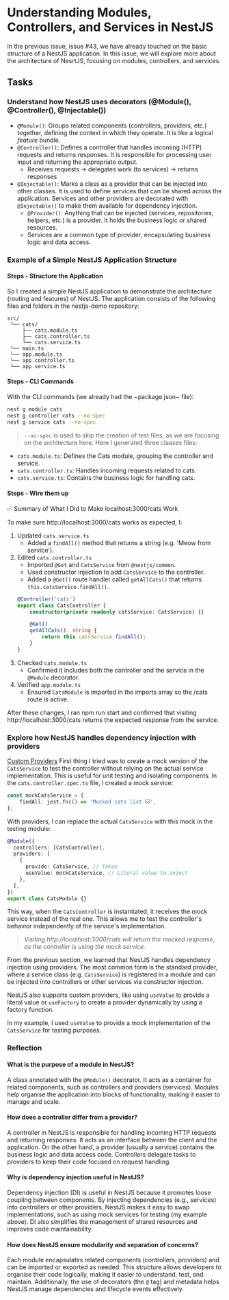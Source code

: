 # Understanding Modules, Controllers, and Services in NestJS
In the previous issue, issue #43, we have already touched on the basic structure of a NestJS application. In this issue, we will explore more about the architecture of NesrtJS, focusing on modules, controllers, and services.

## Tasks
### Understand how NestJS uses decorators (@Module(), @Controller(), @Injectable())
- `@Module()`: Groups related components (controllers, providers, etc.) together, defining the context in which they operate. It is like a logical *feature* bundle.
- `@Controller()`: Defines a controller that handles incoming (HTTP) requests and returns responses. It is responsible for processing user input and returning the appropriate output.
    - Receives requests -> delegates work (to services) -> returns responses
- `@Injectable()`: Marks a class as a provider that can be injected into other classes. It is used to define services that can be shared across the application. Services and other providers are decorated with `@Injectable()` to make them available for dependency injection.
    - `@Provider()`: Anything that can be injected (services, repositories, helpers, etc.) is a provider. It holds the business logic or shared resources.
    - Services are a common type of provider, encapsulating business logic and data access.

### Example of a Simple NestJS Application Structure

#### Steps - Structure the Application
So I created a simple NestJS application to demonstrate the architecture (routing and features) of NestJS. The application consists of the following files and folders in the nestjs-demo repository:

```
src/
 └── cats/
     ├── cats.module.ts
     ├── cats.controller.ts
     └── cats.service.ts
 └── main.ts
 └── app.module.ts
 └── app.controller.ts
 └── app.service.ts
```
#### Steps - CLI Commands
With the CLI commands (we already had the ~package.json~ file):
```bash
nest g module cats
nest g controller cats --no-spec
nest g service cats --no-spec
```
> `--no-spec` is used to skip the creation of test files, as we are focusing on the architecture here.
Here I generated three claases files:
- `cats.module.ts`: Defines the Cats module, grouping the controller and service.
- `cats.controller.ts`: Handles incoming requests related to cats.
- `cats.service.ts`: Contains the business logic for handling cats.

#### Steps - Wire them up
✅ Summary of What I Did to Make localhost:3000/cats Work

To make sure http://localhost:3000/cats works as expected, I:
1. Updated `cats.service.ts`
    - Added a `findAll()` method that returns a string (e.g. 'Meow from service').
2. Edited `cats.controller.ts`
    - Imported `@Get` and `CatsService` from `@nestjs/common`.
    - Used constructor injection to add `CatsService` to the controller.
    - Added a `@Get()` route handler called `getAllCats()` that returns `this.catsService.findAll()`.
    ``` typescript
    @Controller('cats')
    export class CatsController {
        constructor(private readonly catsService: CatsService) {}

        @Get()
        getAllCats(): string {
            return this.catsService.findAll();
        }
    }
    ```
3. Checked `cats.module.ts`
   - Confirmed it includes both the controller and the service in the `@Module` decorator.
4. Verified `app.module.ts`
   - Ensured `CatsModule` is imported in the imports array so the /cats route is active.

After these changes, I ran npm run start and confirmed that visiting http://localhost:3000/cats returns the expected response from the service.

### Explore how NestJS handles dependency injection with providers
[Custom Providers](https://docs.nestjs.com/fundamentals/custom-providers)
First thing I tried was to create a mock version of the `CatsService` to test the controller without relying on the actual service implementation. This is useful for unit testing and isolating components.
In the `cats.controller.spec.ts` file, I created a mock service:
```typescript
const mockCatsService = {
    findAll: jest.fn(() => 'Mocked cats list 🐱',
};
```
With providers, I can replace the actual `CatsService` with this mock in the testing module:
```typescript
@Module({
  controllers: [CatsController],
  providers: [
    {
      provide: CatsService, // Token
      useValue: mockCatsService, // Literal value to inject
    },
  ],
})
export class CatsModule {}
```
This way, when the `CatsController` is instantiated, it receives the mock service instead of the real one. This allows me to test the controller's behavior independently of the service's implementation.
> *Visiting http://localhost:3000/cats will return the mocked response, as the controller is using the mock service.*

From the previous section, we learned that NestJS handles dependency injection using providers. The most common form is the standard provider, where a service class (e.g. `CatsService`) is registered in a module and can be injected into controllers or other services via constructor injection.

NestJS also supports custom providers, like using `useValue` to provide a literal value or `useFactory` to create a provider dynamically by using a factory function.

In my example, I used `useValue` to provide a mock implementation of the `CatsService` for testing purposes.

### Reflection
#### What is the purpose of a module in NestJS?
A class annotated with the `@Module()` decorator. It acts as a container for related components, such as controllers and providers (services). Modules help organise the application into blocks of functionality, making it easier to manage and scale.

#### How does a controller differ from a provider?
A controller in NestJS is responsible for handling incoming HTTP requests and returning responses. It acts as an interface between the client and the application. On the other hand, a provider (usually a service) contains the business logic and data access code. Controllers delegate tasks to providers to keep their code focused on request handling.

#### Why is dependency injection useful in NestJS?
Dependency injection (DI) is useful in NestJS because it promotes loose coupling between components. By injecting dependencies (e.g., services) into controllers or other providers, NestJS makes it easy to swap implementations, such as using mock services for testing (my example above). DI also simplifies the management of shared resources and improves code maintainability.

#### How does NestJS ensure modularity and separation of concerns?
Each module encapsulates related components (controllers, providers) and can be imported or exported as needed. This structure allows developers to organise their code logically, making it easier to understand, test, and maintain. Additionally, the use of decorators (the `@` tag) and metadata helps NestJS manage dependencies and lifecycle events effectively.
